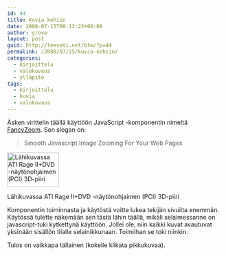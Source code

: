 ```yaml
---
id: 44
title: Kuvia kehiin
date: 2008-07-15T00:13:23+00:00
author: grove
layout: post
guid: http://teevati.net/btw/?p=44
permalink: /2008/07/15/kuvia-kehiin/
categories:
  - kirjoittelu
  - valokuvaus
  - ylläpito
tags:
  - kirjoittelu
  - kuvia
  - valokuvaus
---
```

Äsken virittelin täällä käyttöön JavaScript -komponentin nimeltä [FancyZoom](http://www.cabel.name/2008/02/fancyzoom-10.html "cabel.name: FancyZoom 1.1"). Sen slogan on:

> Smooth Javascript Image Zooming For Your Web Pages<figure style="width: 120px" class="wp-caption alignleft">

[<img title="Lähikuvassa ATI Rage II+DVD -näytönohjaimen (PCI) 3D-piiri" src="http://teevati.pp.fi/pics/btw/450D_20080714_0047-1_tn.jpg" alt="Lähikuvassa ATI Rage II+DVD -näytönohjaimen (PCI) 3D-piiri" width="120" height="80" />](http://teevati.pp.fi/pics/btw/450D_20080714_0047-1.jpg "Lähikuvassa ATI Rage II+DVD -näytönohjaimen (PCI) 3D-piiri")<figcaption class="wp-caption-text">Lähikuvassa ATI Rage II+DVD -näytönohjaimen (PCI) 3D-piiri</figcaption></figure> 

Komponentin toiminnasta ja käytöstä voitte lukea tekijän sivuilta enemmän. Käytössä tulette näkemään sen tästä lähin täällä, mikäli selaimessanne on javascript-tuki kytkettynä käyttöön. Jollei ole, niin kaikki kuvat avautuvat yksinään sisällön tilalle selainikkunaan. Toimiihan se toki niinkin.

Tulos on vaikkapa tällainen (kokeile klikata pikkukuvaa).